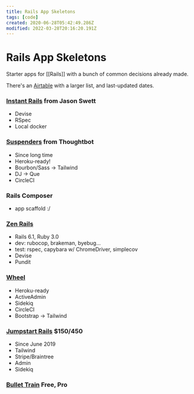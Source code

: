 ```yaml
---
title: Rails App Skeletons
tags: [code]
created: 2020-06-28T05:42:49.286Z
modified: 2022-03-28T20:16:20.191Z
---
```


# Rails App Skeletons

Starter apps for [[Rails]] with a bunch of common decisions already made.

There's an [Airtable](https://airtable.com/shrdbOTg9OCitVrTN/tblgEtLeFXmla3hgx) with a larger list, and last-updated dates.

### [Instant Rails](https://github.com/jasonswett/instant_rails) from Jason Swett
- Devise
- RSpec
- Local docker

### [Suspenders](https://github.com/thoughtbot/suspenders) from Thoughtbot
- Since long time
- Heroku-ready!
- Bourbon/Sass -> Tailwind
- DJ -> Que
- CircleCI

### Rails Composer
- app scaffold :/

### [Zen Rails](https://github.com/brunofacca/zen-rails-base-app)
- Rails 6.1, Ruby 3.0
- dev: rubocop, brakeman, byebug...
- test: rspec, capybara w/ ChromeDriver, simplecov
- Devise
- Pundit

### [Wheel](https://github.com/bigbinary/wheel)
- Heroku-ready
- ActiveAdmin
- Sidekiq
- CircleCI
- Bootstrap -> Tailwind

### [Jumpstart Rails](https://jumpstartrails.com/) $150/450
- Since June 2019
- Tailwind
- Stripe/Braintree
- Admin
- Sidekiq

### [Bullet Train](https://bullettrain.co/) Free, Pro

